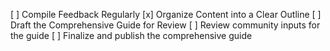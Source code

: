 [ ] Compile Feedback Regularly
[x] Organize Content into a Clear Outline
[ ] Draft the Comprehensive Guide for Review
[ ] Review community inputs for the guide
[ ] Finalize and publish the comprehensive guide